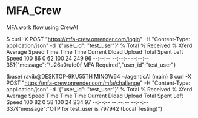 # MFA_Crew
MFA work flow using CrewAI


$ curl -X POST "https://mfa-crew.onrender.com/login"      -H "Content-Type: application/json"      -d '{"user_id": "test_user"}'
  % Total    % Received % Xferd  Average Speed   Time    Time     Time  Current
                                 Dload  Upload   Total   Spent    Left  Speed
100    86    0    62  100    24    249     96 --:--:-- --:--:-- --:--:--   351{"message":"\u26a0\ufe0f MFA Required","user_id":"test_user"}

(base)
ravib@DESKTOP-9KU55TH MINGW64 ~/agenticAI (main)
$ curl -X POST "https://mfa-crew.onrender.com/mfa/challenge"      -H "Content-Type: application/json"      -d '{"user_id": "test_user"}'
  % Total    % Received % Xferd  Average Speed   Time    Time     Time  Current
                                 Dload  Upload   Total   Spent    Left  Speed
100    82    0    58  100    24    234     97 --:--:-- --:--:-- --:--:--   337{"message":"OTP for test_user is 797942 (Local Testing)"}
